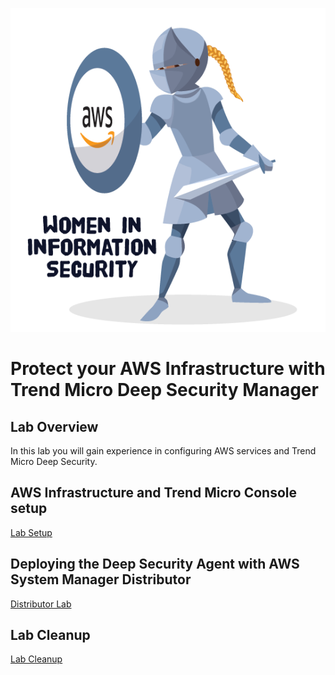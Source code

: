 ![](images/WIIS_Sticker_Final.PNG)
# Protect your AWS Infrastructure with Trend Micro Deep Security Manager


## Lab Overview
In this lab you will gain experience in configuring AWS services and Trend Micro Deep Security.

## AWS Infrastructure and Trend Micro Console setup
[Lab Setup](https://github.com/Halimer/wiis_dallas/tree/master/AWS_Lab_Setup)

## Deploying the Deep Security Agent with AWS System Manager Distributor

[Distributor Lab](https://github.com/Halimer/wiis_dallas/tree/master/AWS_Distributor)

## Lab Cleanup 
[Lab Cleanup](https://github.com/Halimer/wiis_dallas/tree/master/AWS_Lab_Cleanup)
